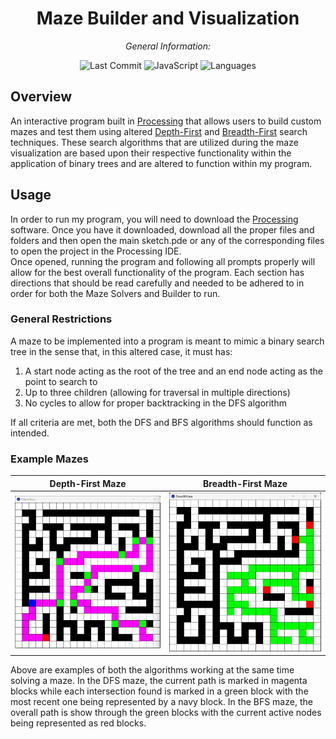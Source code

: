 <div align="center">

# **Maze Builder and Visualization**

*General Information:*

![Last Commit](https://img.shields.io/badge/last%20commit-5%2F28%2F2025-orange)
![JavaScript](https://img.shields.io/badge/processing-100%25-blue)
![Languages](https://img.shields.io/badge/languages-2-yellow)

</div>

## Overview

An interactive program built in [Processing](https://processing.org/) that allows users to build custom mazes and test them using altered [Depth-First](https://en.wikipedia.org/wiki/Depth-first_search) and [Breadth-First](https://en.wikipedia.org/wiki/Breadth-first_search) search techniques. These search algorithms that are utilized during the maze visualization are based upon their respective functionality within the application of binary trees and are altered to function within my program.

## Usage

In order to run my program, you will need to download the [Processing](https://processing.org/) software. Once you have it downloaded, download all the proper files and folders and then open the main sketch.pde or any of the corresponding files to open the project in the Processing IDE.\
Once opened, running the program and following all prompts properly will allow for the best overall functionality of the program. Each section has directions that should be read carefully and needed to be adhered to in order for both the Maze Solvers and Builder to run.

### General Restrictions

A maze to be implemented into a program is meant to mimic a binary search tree in the sense that, in this altered case, it must has:
1. A start node acting as the root of the tree and an end node acting as the point to search to
2. Up to three children (allowing for traversal in multiple directions)
3. No cycles to allow for proper backtracking in the DFS algorithm
   
If all criteria are met, both the DFS and BFS algorithms should function as intended.

### Example Mazes
Depth-First Maze           | Breadth-First Maze
:-------------------------:|:-------------------------:
![image](https://github.com/willferrens/maze-visualization/blob/main/dfs.png?raw=true) |  ![image](https://github.com/willferrens/maze-visualization/blob/main/bfs.png?raw=true)

Above are examples of both the algorithms working at the same time solving a maze. In the DFS maze, the current path is marked in magenta blocks while each intersection found is marked in a green block with the most recent one being represented by a navy block. In the BFS maze, the overall path is show through the green blocks with the current active nodes being represented as red blocks.

